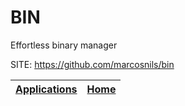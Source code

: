 # BIN

 Effortless binary manager

 SITE: https://github.com/marcosnils/bin

 | [Applications](https://portable-linux-apps.github.io/apps.html) | [Home](https://portable-linux-apps.github.io)
 | --- | --- |
